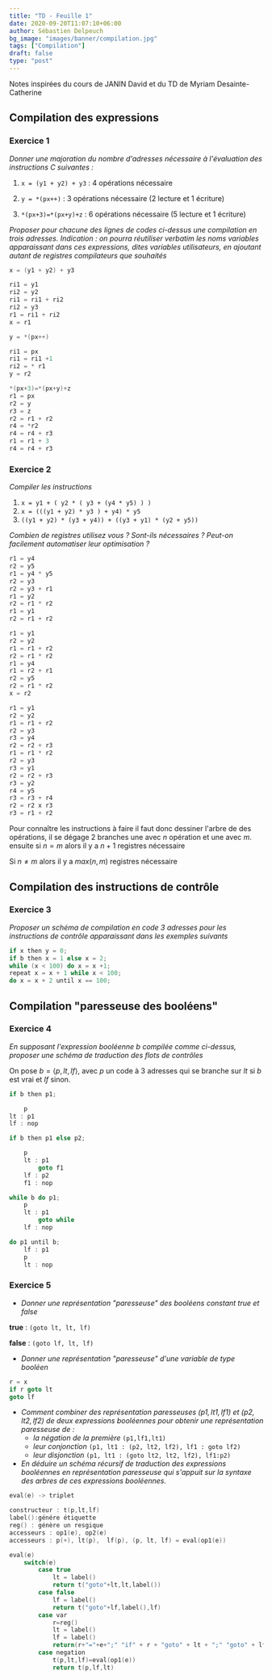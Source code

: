 ```yaml
---
title: "TD - Feuille 1"
date: 2020-09-20T11:07:10+06:00
author: Sébastien Delpeuch
bg_image: "images/banner/compilation.jpg"
tags: ["Compilation"]
draft: false
type: "post"
---
```


<script type="text/javascript" async
  src="https://cdn.mathjax.org/mathjax/latest/MathJax.js?config=TeX-MML-AM_CHTML">
</script>

Notes inspirées du cours de JANIN David et du TD de Myriam Desainte-Catherine

## Compilation des expressions

### Exercice 1

*Donner une majoration du nombre d'adresses nécessaire à l'évaluation des
instructions C suivantes :*

1. `x = (y1 + y2) + y3` : 4 opérations nécessaire

2. `y = *(px++)` : 3 opérations nécessaire (2 lecture et 1 écriture)

3. `*(px+3)=*(px+y)+z` : 6 opérations nécessaire (5 lecture et 1 écriture)

*Proposer pour chacune des lignes de codes ci-dessus une compilation en trois
adresses. Indication : on pourra réutiliser verbatim les noms variables
apparaissant dans ces expressions, dites variables utilisateurs, en ajoutant
autant de registres compilateurs que souhaités*

```c
x = (y1 + y2) + y3

ri1 = y1
ri2 = y2
ri1 = ri1 + ri2
ri2 = y3
r1 = ri1 + ri2
x = r1
```

```c
y = *(px++)

ri1 = px
ri1 = ri1 +1
ri2 = * r1
y = r2
```

```c
*(px+3)=*(px+y)+z
r1 = px
r2 = y
r3 = z
r2 = r1 + r2
r4 = *r2
r4 = r4 + r3
r1 = r1 + 3
r4 = r4 + r3
```

### Exercice 2

*Compiler les instructions*

1. `x = y1 + ( y2 * ( y3 + (y4 * y5) ) )`
2. `x = (((y1 + y2) * y3 ) + y4) * y5`
3. `((y1 + y2) * (y3 + y4)) + ((y3 + y1) * (y2 + y5))`

*Combien de registres utilisez vous ? Sont-ils nécessaires ? Peut-on facilement
automatiser leur optimisation ?*

```c
r1 = y4
r2 = y5
r1 = y4 * y5
r2 = y3
r2 = y3 + r1
r1 = y2
r2 = r1 * r2
r1 = y1
r2 = r1 + r2
```

```c
r1 = y1
r2 = y2
r1 = r1 + r2
r2 = r1 * r2
r1 = y4
r1 = r2 + r1
r2 = y5
r2 = r1 * r2
x = r2
```

```c
r1 = y1
r2 = y2
r1 = r1 + r2
r2 = y3
r3 = y4
r2 = r2 + r3
r1 = r1 * r2
r2 = y3
r3 = y1
r2 = r2 + r3
r3 = y2
r4 = y5
r3 = r3 + r4
r2 = r2 x r3
r3 = r1 + r2
```

Pour connaître les instructions à faire il faut donc dessiner l'arbre de des
opérations, il se dégage 2 branches une avec $n$ opération et une avec $m$.
ensuite si $n=m$ alors il y a $n+1$ registres nécessaire

Si $n \neq m$ alors il y a $max(n,m)$ registres nécessaire

## Compilation des instructions de contrôle

### Exercice 3

*Proposer un schéma de compilation en code 3 adresses pour les instructions de
contrôle apparaissant dans les exemples suivants*

```c
if x then y = 0;
if b then x = 1 else x = 2;
while (x < 100) do x = x +1;
repeat x = x + 1 while x < 100;
do x = x + 2 until x == 100;
```

## Compilation "paresseuse des booléens"

### Exercice 4

*En supposant l'expression booléenne $b$ compilée comme ci-dessus, proposer
une schéma de traduction des flots de contrôles*

On pose $b = \langle p , lt , lf \rangle$, avec $p$ un code à 3 adresses qui
se branche sur $lt$ si $b$ est vrai et $lf$ sinon.

```c
if b then p1;

    p
lt : p1
lf : nop

if b then p1 else p2;

    p
    lt : p1
        goto f1
    lf : p2
    f1 : nop

while b do p1;
    p
    lt : p1
        goto while
    lf : nop

do p1 until b;
    lf : p1
    p
    lt : nop
```

### Exercice 5

- *Donner une représentation "paresseuse" des booléens constant true et false*

**true** : `(goto lt, lt, lf)`

**false** : `(goto lf, lt, lf)`

- *Donner une représentation "paresseuse" d'une variable de type booléen*

```c
r = x
if r goto lt
goto lf
```

- *Comment combiner des représentation paresseuses $(p1,lt1,lf1)$ et
   $(p2,lt2,lf2)$ de deux expressions booléennes pour obtenir une
   représentation paresseuse de :*
  - *la négation de la première* `(p1,lf1,lt1)`
  - *leur conjonction* `(p1, lt1 : (p2, lt2, lf2), lf1 : goto lf2)`
  - *leur disjonction* `(p1, lt1 : (goto lt2, lt2, lf2), lf1:p2)`
- *En déduire un schéma récursif de traduction des expressions booléennes en
   représentation paresseuse qui s'appuit sur la syntaxe des arbres de ces
   expressions booléennes.*

```c
eval(e) -> triplet

constructeur : t(p,lt,lf)
label():génére étiquette
reg() : génère un resgique
accesseurs : op1(e), op2(e)
accesseurs : p(+), lt(p),  lf(p), (p, lt, lf) = eval(op1(e))
```

```c
eval(e)
    switch(e)
        case true
            lt = label()
            return t("goto"+lt,lt,label())
        case false
            lf = label()
            return t("goto"+lf,label(),lf)
        case var
            r=reg()
            lt = label()
            lf = label()
            return(r+"="+e+";" "if" + r + "goto" + lt + ";" "goto" + lf + ";", lt,lf)
        case negation
            t(p,lt,lf)=eval(op1(e))
            return t(p,lf,lt)
```
